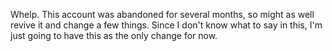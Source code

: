 Whelp. This account was abandoned for several months, so might as well revive it and change a few things.
Since I don't know what to say in this, I'm just going to have this as the only change for now.
